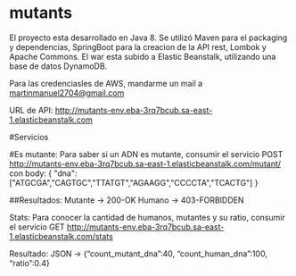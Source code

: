 # mutants

El proyecto esta desarrollado en Java 8. Se utilizó Maven para el packaging y dependencias, SpringBoot para la creacion de la API rest, Lombok y Apache Commons.
El war esta subido a Elastic Beanstalk, utilizando una base de datos DynamoDB.

Para las credenciasles de AWS, mandarme un mail a martinmanuel2704@gmail.com

URL de API:
http://mutants-env.eba-3rq7bcub.sa-east-1.elasticbeanstalk.com

#Servicios

#Es mutante:
Para saber si un ADN es mutante, consumir el servicio POST http://mutants-env.eba-3rq7bcub.sa-east-1.elasticbeanstalk.com/mutant/ con body:
{
"dna":["ATGCGA","CAGTGC","TTATGT","AGAAGG","CCCCTA","TCACTG"]
}

##Resultados:
Mutante -> 200-OK
Humano ->  403-FORBIDDEN


Stats:
Para conocer la cantidad de humanos, mutantes y su ratio, consumir el servicio GET http://mutants-env.eba-3rq7bcub.sa-east-1.elasticbeanstalk.com/stats

Resultado:
JSON -> {“count_mutant_dna”:40, “count_human_dna”:100, “ratio”:0.4}




